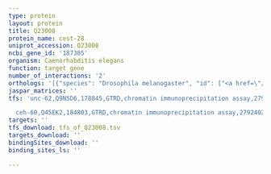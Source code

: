 ```yaml
---
type: protein
layout: protein
title: Q23008
protein_name: cest-28
uniprot_accession: Q23008
ncbi_gene_id: '187305'
organism: Caenorhabditis elegans
function: target gene
number_of_interactions: '2'
orthologs: '[{"species": "Drosophila melanogaster", "id": ["<a href=\"/protein/q9vib5\">Q9VIB5</a>", "<a href=\"/protein/a0a0b4k6v8\">A0A0B4K6V8</a>", "<a href=\"/protein/q961n0\">Q961N0</a>"]}]'
jaspar_matrices: ''
tfs: 'unc-62,Q9N5D6,178845,GTRD,chromatin immunoprecipitation assay,27924024%5Buid%5D,No

  ceh-60,Q45EK2,184803,GTRD,chromatin immunoprecipitation assay,27924024%5Buid%5D,No'
targets: ''
tfs_download: tfs_of_Q23008.tsv
targets_download: ''
bindingSites_download: ''
binding_sites_ls: ''

---
```

